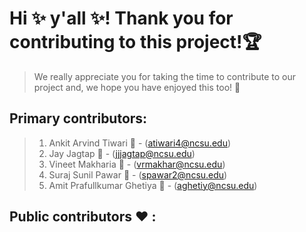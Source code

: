 # Hi :sparkles: y'all :sparkles:! Thank you for contributing to this project!:trophy:


> We really appreciate you for taking the time to contribute to our project and, we hope you have enjoyed this too! :grimacing:

## Primary contributors:

>1. Ankit Arvind Tiwari :e-mail: - (atiwari4@ncsu.edu) 
>2. Jay Jagtap :e-mail: - (jjjagtap@ncsu.edu)
>3. Vineet Makharia :e-mail: - (vrmakhar@ncsu.edu)
>4. Suraj Sunil Pawar :e-mail: - (spawar2@ncsu.edu)
>5. Amit Prafullkumar Ghetiya :e-mail: - (aghetiy@ncsu.edu)


## Public contributors :heart: :